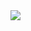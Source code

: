 <img src="https://capsule-render.vercel.app/api?type=venom&color=800080&height=300&section=header&text=Hello%20World!&fontSize=90%fontColor=000000" />
